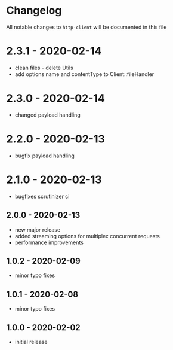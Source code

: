 # Changelog

All notable changes to `http-client` will be documented in this file

# 2.3.1 - 2020-02-14

- clean files - delete Utils
- add options name and contentType to Client::fileHandler

# 2.3.0 - 2020-02-14

- changed payload handling

# 2.2.0 - 2020-02-13

- bugfix payload handling

# 2.1.0 - 2020-02-13

- bugfixes scrutinizer ci

## 2.0.0 - 2020-02-13

- new major release
- added streaming options for multiplex concurrent requests
- performance improvements

## 1.0.2 - 2020-02-09

- minor typo fixes

## 1.0.1 - 2020-02-08

- minor typo fixes

## 1.0.0 - 2020-02-02

- initial release
